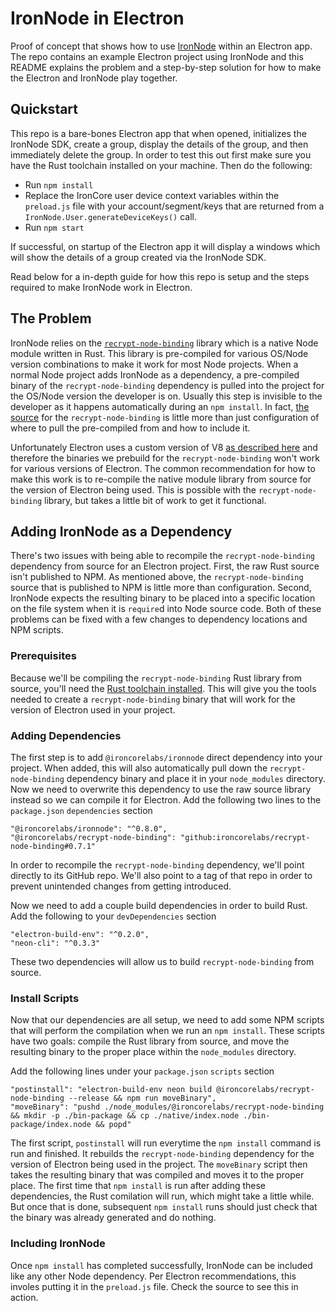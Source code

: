 # IronNode in Electron

Proof of concept that shows how to use [IronNode](https://github.com/IronCoreLabs/ironnode) within an Electron app. The repo contains an example Electron project using IronNode and this README explains the problem and a step-by-step solution for how to make the Electron and IronNode play together.

## Quickstart

This repo is a bare-bones Electron app that when opened, initializes the IronNode SDK, create a group, display the details of the group, and then immediately delete the group. In order to test this out first make sure you have the Rust toolchain installed on your machine. Then do the following:

+ Run `npm install`
+ Replace the IronCore user device context variables within the `preload.js` file with your account/segment/keys that are returned from a `IronNode.User.generateDeviceKeys()` call.
+ Run `npm start`

If successful, on startup of the Electron app it will display a windows which will show the details of a group created via the IronNode SDK.

Read below for a in-depth guide for how this repo is setup and the steps required to make IronNode work in Electron.

## The Problem

IronNode relies on the [`recrypt-node-binding`](https://github.com/IronCoreLabs/recrypt-node-binding) library which is a native Node module written in Rust. This library is pre-compiled for various OS/Node version combinations to make it work for most Node projects. When a normal Node project adds IronNode as a dependency, a pre-compiled binary of the `recrypt-node-binding` dependency is pulled into the project for the OS/Node version the developer is on. Usually this step is invisible to the developer as it happens automatically during an `npm install`. In fact, [the source](https://unpkg.com/browse/@ironcorelabs/recrypt-node-binding@0.7.1/) for the `recrypt-node-binding` is little more than just configuration of where to pull the pre-compiled from and how to include it.

Unfortunately Electron uses a custom version of V8 [as described here](https://www.electronjs.org/docs/tutorial/using-native-node-modules) and therefore the binaries we prebuild for the `recrypt-node-binding` won't work for various versions of Electron. The common recommendation for how to make this work is to re-compile the native module library from source for the version of Electron being used. This is possible with the `recrypt-node-binding` library, but takes a little bit of work to get it functional.

## Adding IronNode as a Dependency

There's two issues with being able to recompile the `recrypt-node-binding` dependency from source for an Electron project. First, the raw Rust source isn't published to NPM. As mentioned above, the `recrypt-node-binding` source that is published to NPM is little more than configuration. Second, IronNode expects the resulting binary to be placed into a specific location on the file system when it is `require`d into Node source code. Both of these problems can be fixed with a few changes to dependency locations and NPM scripts.

### Prerequisites

Because we'll be compiling the `recrypt-node-binding` Rust library from source, you'll need the [Rust toolchain installed](https://www.rust-lang.org/tools/install). This will give you the tools needed to create a `recrypt-node-binding` binary that will work for the version of Electron used in your project.

### Adding Dependencies

The first step is to add `@ironcorelabs/ironnode` direct dependency into your project. When added, this will also automatically pull down the `recrypt-node-binding` dependency binary and place it in your `node_modules` directory. Now we need to overwrite this dependency to use the raw source library instead so we can compile it for Electron. Add the following two lines to the `package.json` `dependencies` section

```
"@ironcorelabs/ironnode": "^0.8.0",
"@ironcorelabs/recrypt-node-binding": "github:ironcorelabs/recrypt-node-binding#0.7.1"
```

In order to recompile the `recrypt-node-binding` dependency, we'll point directly to its GitHub repo. We'll also point to a tag of that repo in order to prevent unintended changes from getting introduced.

Now we need to add a couple build dependencies in order to build Rust. Add the following to your `devDependencies` section

```
"electron-build-env": "^0.2.0",
"neon-cli": "^0.3.3"
```

These two dependencies will allow us to build `recrypt-node-binding` from source.

### Install Scripts

Now that our dependencies are all setup, we need to add some NPM scripts that will perform the compilation when we run an `npm install`. These scripts have two goals: compile the Rust library from source, and move the resulting binary to the proper place within the `node_modules` directory.

Add the following lines under your `package.json` `scripts` section

```
"postinstall": "electron-build-env neon build @ironcorelabs/recrypt-node-binding --release && npm run moveBinary",
"moveBinary": "pushd ./node_modules/@ironcorelabs/recrypt-node-binding && mkdir -p ./bin-package && cp ./native/index.node ./bin-package/index.node && popd"
```

The first script, `postinstall` will run everytime the `npm install` command is run and finished. It rebuilds the `recrypt-node-binding` dependency for the version of Electron being used in the project. The `moveBinary` script then takes the resulting binary that was compiled and moves it to the proper place. The first time that `npm install` is run after adding these dependencies, the Rust comilation will run, which might take a little while. But once that is done, subsequent `npm install` runs should just check that the binary was already generated and do nothing.

### Including IronNode

Once `npm install` has completed successfully, IronNode can be included like any other Node dependency. Per Electron recommendations, this involes putting it in the `preload.js` file. Check the source to see this in action.
